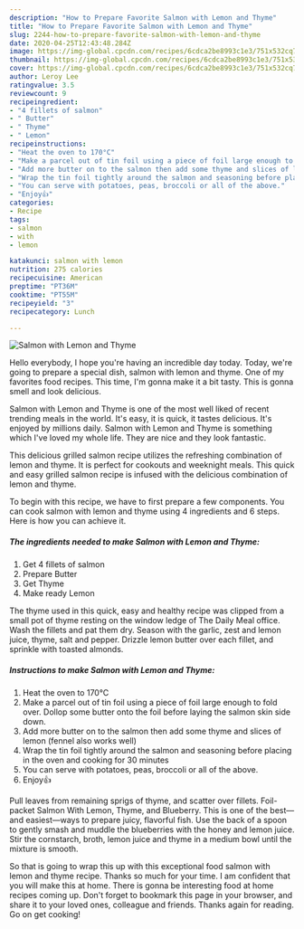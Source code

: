 ```yaml
---
description: "How to Prepare Favorite Salmon with Lemon and Thyme"
title: "How to Prepare Favorite Salmon with Lemon and Thyme"
slug: 2244-how-to-prepare-favorite-salmon-with-lemon-and-thyme
date: 2020-04-25T12:43:48.284Z
image: https://img-global.cpcdn.com/recipes/6cdca2be8993c1e3/751x532cq70/salmon-with-lemon-and-thyme-recipe-main-photo.jpg
thumbnail: https://img-global.cpcdn.com/recipes/6cdca2be8993c1e3/751x532cq70/salmon-with-lemon-and-thyme-recipe-main-photo.jpg
cover: https://img-global.cpcdn.com/recipes/6cdca2be8993c1e3/751x532cq70/salmon-with-lemon-and-thyme-recipe-main-photo.jpg
author: Leroy Lee
ratingvalue: 3.5
reviewcount: 9
recipeingredient:
- "4 fillets of salmon"
- " Butter"
- " Thyme"
- " Lemon"
recipeinstructions:
- "Heat the oven to 170°C"
- "Make a parcel out of tin foil using a piece of foil large enough to fold over. Dollop some butter onto the foil before laying the salmon skin side down."
- "Add more butter on to the salmon then add some thyme and slices of lemon (fennel also works well)"
- "Wrap the tin foil tightly around the salmon and seasoning before placing in the oven and cooking for 30 minutes"
- "You can serve with potatoes, peas, broccoli or all of the above."
- "Enjoy👍"
categories:
- Recipe
tags:
- salmon
- with
- lemon

katakunci: salmon with lemon 
nutrition: 275 calories
recipecuisine: American
preptime: "PT36M"
cooktime: "PT55M"
recipeyield: "3"
recipecategory: Lunch

---
```



![Salmon with Lemon and Thyme](https://img-global.cpcdn.com/recipes/6cdca2be8993c1e3/751x532cq70/salmon-with-lemon-and-thyme-recipe-main-photo.jpg)

Hello everybody, I hope you're having an incredible day today. Today, we're going to prepare a special dish, salmon with lemon and thyme. One of my favorites food recipes. This time, I'm gonna make it a bit tasty. This is gonna smell and look delicious.

Salmon with Lemon and Thyme is one of the most well liked of recent trending meals in the world. It's easy, it is quick, it tastes delicious. It's enjoyed by millions daily. Salmon with Lemon and Thyme is something which I've loved my whole life. They are nice and they look fantastic.

This delicious grilled salmon recipe utilizes the refreshing combination of lemon and thyme. It is perfect for cookouts and weeknight meals. This quick and easy grilled salmon recipe is infused with the delicious combination of lemon and thyme.


To begin with this recipe, we have to first prepare a few components. You can cook salmon with lemon and thyme using 4 ingredients and 6 steps. Here is how you can achieve it.

<!--inarticleads1-->

##### The ingredients needed to make Salmon with Lemon and Thyme:

1. Get 4 fillets of salmon
1. Prepare  Butter
1. Get  Thyme
1. Make ready  Lemon


The thyme used in this quick, easy and healthy recipe was clipped from a small pot of thyme resting on the window ledge of The Daily Meal office. Wash the fillets and pat them dry. Season with the garlic, zest and lemon juice, thyme, salt and pepper. Drizzle lemon butter over each fillet, and sprinkle with toasted almonds. 

<!--inarticleads2-->

##### Instructions to make Salmon with Lemon and Thyme:

1. Heat the oven to 170°C
1. Make a parcel out of tin foil using a piece of foil large enough to fold over. Dollop some butter onto the foil before laying the salmon skin side down.
1. Add more butter on to the salmon then add some thyme and slices of lemon (fennel also works well)
1. Wrap the tin foil tightly around the salmon and seasoning before placing in the oven and cooking for 30 minutes
1. You can serve with potatoes, peas, broccoli or all of the above.
1. Enjoy👍


Pull leaves from remaining sprigs of thyme, and scatter over fillets. Foil-packet Salmon With Lemon, Thyme, and Blueberry. This is one of the best—and easiest—ways to prepare juicy, flavorful fish. Use the back of a spoon to gently smash and muddle the blueberries with the honey and lemon juice. Stir the cornstarch, broth, lemon juice and thyme in a medium bowl until the mixture is smooth. 

So that is going to wrap this up with this exceptional food salmon with lemon and thyme recipe. Thanks so much for your time. I am confident that you will make this at home. There is gonna be interesting food at home recipes coming up. Don't forget to bookmark this page in your browser, and share it to your loved ones, colleague and friends. Thanks again for reading. Go on get cooking!
